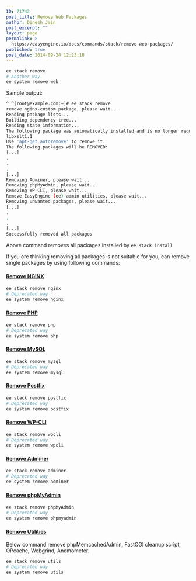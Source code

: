 ```yaml
---
ID: 71743
post_title: Remove Web Packages
author: Dinesh Jain
post_excerpt: ""
layout: page
permalink: >
  https://easyengine.io/docs/commands/stack/remove-web-packages/
published: true
post_date: 2014-09-24 12:23:18
---
```

```bash
ee stack remove
# Another way
ee system remove web
```
Sample output:
```bash
^_^[root@example.com:~]# ee stack remove
remove nginx-custom package, please wait...
Reading package lists...
Building dependency tree...
Reading state information...
The following package was automatically installed and is no longer required:
libxslt1.1
Use 'apt-get autoremove' to remove it.
The following packages will be REMOVED:
[...]
.
.
.
[...]
Removing Adminer, please wait...
Removing phpMyAdmin, please wait...
Removing WP-CLI, please wait...
Remove EasyEngine (ee) admin utilities, please wait...
Removing unwanted packages, please wait...
[...]
.
.
.
[...]
Successfully removed all packages
```
Above command removes all packages installed by `ee stack install`

If you are thinking removing all packages is not suitable for you, can remove single packages by using following commands:

#### **<a title="Remove NGINX" href="http://nginx.org/" target="_blank">Remove NGINX</a>**
```bash
ee stack remove nginx
# Deprecated way
ee system remove nginx
```

#### **<a title="Remove PHP" href="https://php.net/" target="_blank">Remove PHP</a>**
```bash
ee stack remove php
# Deprecated way
ee system remove php
```

#### **<a title="Remove MySQL" href="http://www.mysql.com/" target="_blank">Remove MySQL</a>**
```bash
ee stack remove mysql
# Deprecated way
ee system remove mysql
```
#### **<a title="Remove Postfix" href="http://www.postfix.org/" target="_blank">Remove Postfix</a>**
```bash
ee stack remove postfix
# Deprecated way
ee system remove postfix
```
#### **<a title="Remove WP-CLI" href="https://github.com/wp-cli/wp-cli" target="_blank">Remove WP-CLI</a>**

```bash
ee stack remove wpcli
# Deprecated way
ee system remove wpcli
```
#### **<a title="Remove Adminer" href="http://www.adminer.org/" target="_blank">Remove Adminer</a>**

```bash
ee stack remove adminer
# Deprecated way
ee system remove adminer
```
#### **<a title="Remove phpMyAdmin" href="http://www.phpmyadmin.net/" target="_blank">Remove phpMyAdmin</a>**
```bash
ee stack remove phpMyAdmin
# Deprecated way
ee system remove phpmyadmin
```
#### **<a title="Remove Utilities" href="https://github.com/rtCamp/easyengine/wiki/Stack-Remove#remove-utilities" target="_blank">Remove Utilities</a>**

Below command remove phpMemcachedAdmin, FastCGI cleanup script, OPcache, Webgrind, Anemometer.
```bash
ee stack remove utils
# Deprecated way
ee system remove utils
```